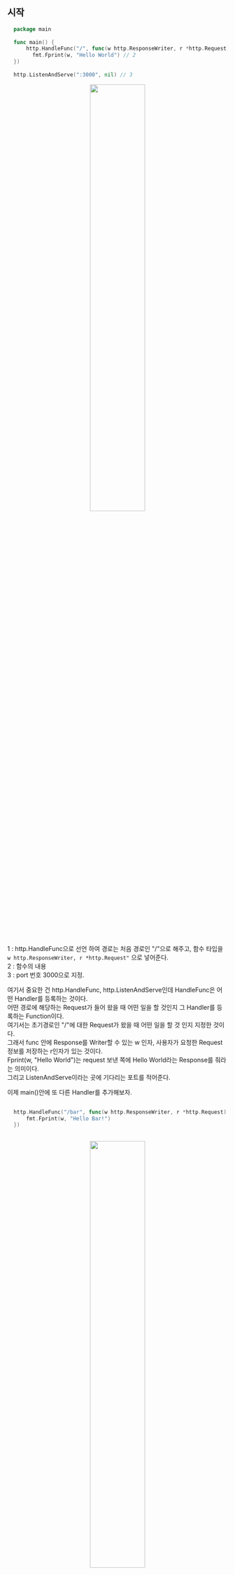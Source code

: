 ## 시작

``` Go
  package main
  
  func main() {
      http.HandleFunc("/", func(w http.ResponseWriter, r *http.Request) { // 1
        fmt.Fprint(w, "Hello World") // 2
  })
  
  http.ListenAndServe(":3000", nil) // 3
```

<p align = "center"> <img src = "https://user-images.githubusercontent.com/33046341/93288924-f7969a80-f817-11ea-96c0-406c7b274794.png" width = 50%> </img></p>


1 : http.HandleFunc으로 선언 하여 경로는 처음 경로인 "/"으로 해주고, 함수 타입을 <code>w http.ResponseWriter, r *http.Request"</code> 으로 넣어준다. <br>
2 : 함수의 내용 <br />
3 : port 번호 3000으로 지정. <br />

여기서 중요한 건 http.HandleFunc, http.ListenAndServe인데 HandleFunc은 어떤 Handler를 등록하는 것이다. <br />
어떤 경로에 해당하는 Request가 들어 왔을 때 어떤 일을 할 것인지 그 Handler를 등록하는 Function이다. <br />
여기서는 초기경로인 "/"에 대한 Request가 왔을 때 어떤 일을 할 것 인지 지정한 것이다. <br />
그래서 func 안에 Response를 Writer할 수 있는 w 인자, 사용자가 요청한 Request정보를 저장하는 r인자가 있는 것이다. <br />
Fprint(w, "Hello World")는 request 보낸 쪽에 Hello World라는 Response를 줘라는 의미이다.<br />
그리고 ListenAndServe이라는 곳에 기다리는 포트를 적어준다. <br />

이제 main()안에 또 다른 Handler를 추가해보자.

``` Go
  
  http.HandleFunc("/bar", func(w http.ResponseWriter, r *http.Request) {
      fmt.Fprint(w, "Hello Bar!")
  })
    
```
<p align = "center"> <img src = "https://user-images.githubusercontent.com/33046341/93289063-64119980-f818-11ea-88f1-6591ac27b988.png" width = 50%> </img></p>

'/bar' 라는 경로에 진입 했을 때의 Handler를 추가했다.

추가로 

``` Go

type fooHandler struct{}

``` 
으로 비어있는 struct를 만들고, <br />

fooHandler의 인스턴스의 메소드를 만들어준다. <br />
``` Go

  func (f *fooHandler) ServeHTTP(w http.ResponseWriter, r *http.Request) {
    fmt.Fprint(w, "Hello Foo!")
  }

```

다시 main함수에 돌아와서 맨 아래줄에

``` Go

   http.Handle("/foo", &fooHandler{})
      
```
를 추가해 준다.

이 상태에서 실행을 하면

<p align = "center"> <img src = "https://user-images.githubusercontent.com/33046341/93289391-3bd66a80-f819-11ea-90a3-1aaec2dbaf78.png" width = 50%> </img></p>

Foo Handler도 추가 됐음을 알 수 있다. <br />

지금까지 3가지의 Handler를 추가했는데 "/", "/bar"의 Handler와 "/foo"의 Handler가 다르다. <br />
"/", "/bar"의 Handler는 func형태로 직접등록하여 사용한 상태이고, "/foo"의 Handler는 인스턴스 형태로 등록할 때 많이 쓰이는 형태인데 <br />
인스턴스로 등록 할 때는 <br />

위와 같이 어떤 인스턴스를 만들고, <br />
``` Go

type fooHandler struct{}

``` 

``` Go

  func (f *fooHandler) ServeHTTP(w http.ResponseWriter, r *http.Request) {
    fmt.Fprint(w, "Hello Foo!")
  }

```

거기에 해당하는 ServeHTTP라는 인터페이스를 구현해서 그 인터페이스를 구현한 것을 <code>&fooHandler{}</code>로 등록하는 형태로 만들면 된다. <br />

실제로 Handler는 ServeHTTP라는 함수 하나를 가지고 있는 인터페이스로

``` Go

  type Handler interface {
    ServeHTTP(ResponseWriter, * Request)
  }
  
```
형태로 이루어져 있다.



## 풀 소스

``` Go
  package main

  import (
    "fmt"
    "net/http"
  )

  type fooHandler struct{}

  func (f *fooHandler) ServeHTTP(w http.ResponseWriter, r *http.Request) {
    fmt.Fprint(w, "Hello Foo!")
  }

  func main() {
    http.HandleFunc("/", func(w http.ResponseWriter, r *http.Request) {
      fmt.Fprint(w, "Hello World")
    })

    http.HandleFunc("/bar", func(w http.ResponseWriter, r *http.Request) {
      fmt.Fprintf(w, "Hello Bar!")
    })

    http.Handle("/foo", &fooHandler{})

    http.ListenAndServe(":3000", nil)
  }

```
